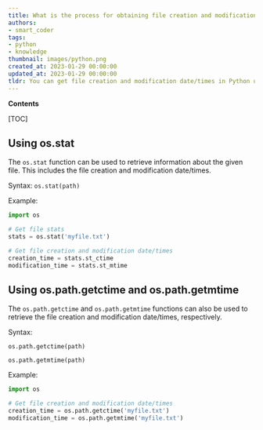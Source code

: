 ```yaml
---
title: What is the process for obtaining file creation and modification date/times?
authors:
- smart_coder
tags:
- python
- knowledge
thumbnail: images/python.png
created_at: 2023-01-29 00:00:00
updated_at: 2023-01-29 00:00:00
tldr: You can get file creation and modification date/times in Python using the os.stat() method.
---
```


**Contents**

[TOC]

## Using os.stat

The `os.stat` function can be used to retrieve information about the given file. This includes the file creation and modification date/times.

Syntax: `os.stat(path)`

Example:

```python
import os

# Get file stats
stats = os.stat('myfile.txt')

# Get file creation and modification date/times
creation_time = stats.st_ctime
modification_time = stats.st_mtime
```

## Using os.path.getctime and os.path.getmtime

The `os.path.getctime` and `os.path.getmtime` functions can also be used to retrieve the file creation and modification date/times, respectively.

Syntax: 

`os.path.getctime(path)`

`os.path.getmtime(path)`

Example:

```python
import os

# Get file creation and modification date/times
creation_time = os.path.getctime('myfile.txt')
modification_time = os.path.getmtime('myfile.txt')
```
